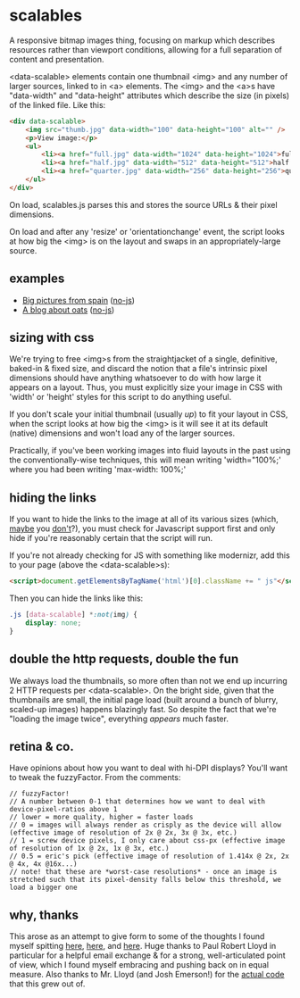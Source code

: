 # scalables

A responsive bitmap images thing, focusing on markup which describes resources rather than viewport conditions, allowing for a full separation of content and presentation.

&lt;data-scalable&gt; elements contain one thumbnail &lt;img&gt; and any number of larger sources, linked to in &lt;a&gt; elements. The &lt;img&gt; and the &lt;a&gt;s have "data-width" and "data-height" attributes which describe the size (in pixels) of the linked file. Like this:

```html
<div data-scalable>
	<img src="thumb.jpg" data-width="100" data-height="100" alt="" />
	<p>View image:</p>
	<ul>
		<li><a href="full.jpg" data-width="1024" data-height="1024">fullsize (1024 x 1024 pixels, 213 kB)</a></li>
		<li><a href="half.jpg" data-width="512" data-height="512">half (48 kB)</a></li>
		<li><a href="quarter.jpg" data-width="256" data-height="256">quarter (14 kB)</a></li>
	</ul>
</div>
```

On load, scalables.js parses this and stores the source URLs & their pixel dimensions.

On load and after any 'resize' or 'orientationchange' event, the script looks at how big the &lt;img&gt; is on the layout and swaps in an appropriately-large source.


## examples

- [Big pictures from spain](http://eeeps.github.com/scalables/examples/spain.html) ([no-js](http://eeeps.github.com/scalables/examples/spain-no-js.html))
- [A blog about oats](http://eeeps.github.com/scalables/examples/blog.html) ([no-js](http://eeeps.github.com/scalables/examples/blog-no-js.html))


## sizing with css

We're trying to free &lt;img&gt;s from the straightjacket of a single, definitive, baked-in & fixed size, and discard the notion that a file's intrinsic pixel dimensions should have anything whatsoever to do with how large it appears on a layout. Thus, you must explicitly size your image in CSS with 'width' or 'height' styles for this script to do anything useful.

If you don't scale your initial thumbnail (usually *up*) to fit your layout in CSS, when the script looks at how big the &lt;img&gt; is it will see it at its default (native) dimensions and won't load any of the larger sources.

Practically, if you've been working images into fluid layouts in the past using the conventionally-wise techniques, this will mean writing 'width="100%;' where you had been writing 'max-width: 100%;'


## hiding the links

If you want to hide the links to the image at all of its various sizes (which, [maybe](http://www.flickr.com/photos/zipco-and-cal/8380266109/sizes/l) you [don't](http://en.wikipedia.org/wiki/File:Mona_Lisa,_by_Leonardo_da_Vinci,_from_C2RMF_retouched.jpg)?), you must check for Javascript support first and only hide if you're reasonably certain that the script will run.

If you're not already checking for JS with something like modernizr, add this to your page (above the &lt;data-scalable&gt;s):

```html
<script>document.getElementsByTagName('html')[0].className += " js"</script>
```

Then you can hide the links like this:

```css
.js [data-scalable] *:not(img) {
	display: none;
}
```

## double the http requests, double the fun

We always load the thumbnails, so more often than not we end up incurring 2 HTTP requests per &lt;data-scalable&gt;. On the bright side, given that the thumbnails are small, the initial page load (built around a bunch of blurry, scaled-up images) happens blazingly fast. So despite the fact that we're "loading the image twice", everything *appears* much faster.


## retina & co.

Have opinions about how you want to deal with hi-DPI displays? You'll want to tweak the fuzzyFactor. From the comments:

	// fuzzyFactor!
	// A number between 0-1 that determines how we want to deal with device-pixel-ratios above 1
	// lower = more quality, higher = faster loads
	// 0 = images will always render as crisply as the device will allow (effective image of resolution of 2x @ 2x, 3x @ 3x, etc.)
	// 1 = screw device pixels, I only care about css-px (effective image of resolution of 1x @ 2x, 1x @ 3x, etc.)
	// 0.5 = eric's pick (effective image of resolution of 1.414x @ 2x, 2x @ 4x, 4x @16x...)
	// note! that these are *worst-case resolutions* - once an image is stretched such that its pixel-density falls below this threshold, we load a bigger one


## why, thanks

This arose as an attempt to give form to some of the thoughts I found myself spitting [here](http://lists.whatwg.org/htdig.cgi/whatwg-whatwg.org/2012-November/037772.html), [here](http://lists.w3.org/Archives/Public/public-respimg/2012Nov/0001.html), and [here](http://24ways.org/2012/responsive-images-what-we-thought-we-needed/). Huge thanks to Paul Robert Lloyd in particular for a helpful email exchange & for a strong, well-articulated point of view, which I found myself embracing and pushing back on in equal measure. Also thanks to Mr. Lloyd (and Josh Emerson!) for the [actual code](https://github.com/paulrobertlloyd/data-imgsrc) that this grew out of.
